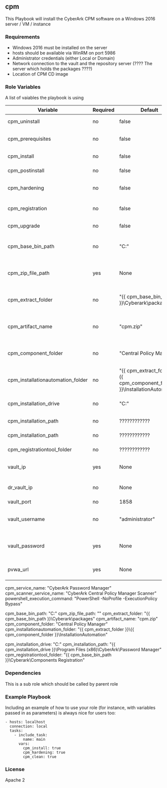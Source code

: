 ## cpm


This Playbook will install the CyberArk CPM software on a Windows 2016 server / VM / instance

### Requirements

- Windows 2016 must be installed on the server
- hosts should be available via WinRM on port 5986
- Administrator credentials (either Local or Domain)
- Network connection to the vault and the repository server (???? The server which holds the packages ????)
- Location of CPM CD image


### Role Variables

A list of vaiables the playbook is using 

| Variable                         | Required     | Default                                                                       | Choices                   | Comments                                 |
|----------------------------------|--------------|----------------------------------------------                                 |---------------------------|------------------------------------------|
| cpm_uninstall                    | no           | false                                                                         | true, false               | N/A                                      |
| cpm_prerequisites                | no           | false                                                                         | true, false               | Install CPM pre requisites               |
| cpm_install                      | no           | false                                                                         | true, false               | Install CPM                              |
| cpm_postinstall                  | no           | false                                                                         | true, false               | CPM port install role                    |
| cpm_hardening                    | no           | false                                                                         | true, false               | CPM hardening role                       |
| cpm_registration                 | no           | false                                                                         | true, false               | CPM Register with Vault                  |
| cpm_upgrade                      | no           | false                                                                         | true, false               | N/A                                      |
| cpm_base_bin_path                | no           | "C:"                                                                          | "C:", "D:"...             | Base path to extract CyberArk packages   |
| cpm_zip_file_path                | yes          | None                                                                          | string                    | Zip File path of CyberArk packages       |
| cpm_extract_folder               | no           | "{{ cpm_base_bin_path }}\\Cyberark\\packages"                                 | string                    | Zip File path of CyberArk packages       |
| cpm_artifact_name                | no           | "cpm.zip"                                                                     | string                    | zip file name of cpm package             |
| cpm_component_folder             | no           | "Central Policy Manager"                                                      | string                    | The name of CPM unzip folder             |
| cpm_installationautomation_folder| no           | "{{ cpm_extract_folder }}\\{{ cpm_component_folder }}\\InstallationAutomation"                    | string                    | The name of CPM unzip folder             |
| cpm_installation_drive           | no           | "C:"                                                                          | "C:", "D:"...             | Base drive to install CPM                |
| cpm_installation_path            | no           | ????????????                                                                  | true, false               |             |
| cpm_installation_path            | no           | ????????????                                                                  | true, false               |             |
| cpm_registrationtool_folder      | no           | ????????????                                                                  | true, false               |             |
| vault_ip                         | yes          | None                                                                          | string                    | Vault ip to perform registration         |
| dr_vault_ip                      | no           | None                                                                          | string                    | vault dr ip to perform registration      |
| vault_port                       | no           | 1858                                                                          | integer                   | vault port                               |
| vault_username                   | no           | "administrator"                                                               | string                    | vault username to perform registration   |
| vault_password                   | yes          | None                                                                          | string                    | vault password to perform registration   |
| pvwa_url                         | yes          | None                                                                          | URL                       | URL of registered PVWA                   |
                   

cpm_service_name: "CyberArk Password Manager"
cpm_scanner_service_name: "CyberArk Central Policy Manager Scanner"
powershell_execution_command: "PowerShell -NoProfile -ExecutionPolicy Bypass"

cpm_base_bin_path: "C:"
cpm_zip_file_path: ""
cpm_extract_folder: "{{ cpm_base_bin_path }}\\Cyberark\\packages"
cpm_artifact_name: "cpm.zip"
cpm_component_folder: "Central Policy Manager"
cpm_installationautomation_folder: "{{ cpm_extract_folder }}\\{{ cpm_component_folder }}\\InstallationAutomation"

cpm_installation_drive: "C:"
cpm_installation_path: "{{ cpm_installation_drive }}\\Program Files (x86)\\CyberArk\\Password Manager"
cpm_registrationtool_folder: "{{ cpm_base_bin_path }}\\Cyberark\\Components Registration"



### Dependencies

This is a sub role which should be called by parent role


### Example Playbook

Including an example of how to use your role (for instance, with variables passed in as parameters) is always nice for users too:

    - hosts: localhost
      connection: local
      tasks:
        - include_task:
            name: main
          vars:
            cpm_install: true
            cpm_hardening: true
            cpm_clean: true


### License

Apache 2 

